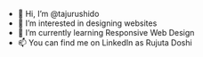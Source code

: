 - 👋 Hi, I’m @tajurushido
- 👀 I’m interested in designing websites
- 🌱 I’m currently learning Responsive Web Design
- 📫 You can find me on LinkedIn as Rujuta Doshi
